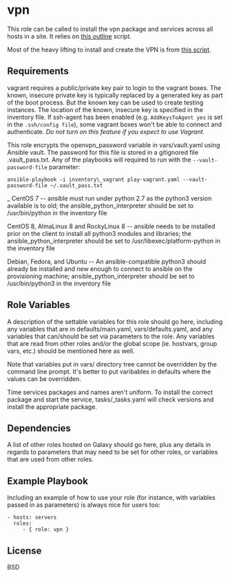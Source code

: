 vpn
=========

This role can be called to install the vpn package and services across all hosts in a site. It relies on [this outline](https://notthebe.ee/Creating-your-own-OpenVPN-server.html) script.

Most of the heavy lifting to install and create the VPN is from [this script](https://raw.githubusercontent.com/Nyr/openvpn-install/master/openvpn-install.sh).


Requirements
------------

vagrant requires a public/private key pair to login to the vagrant boxes. The known, insecure private key is typically replaced by a generated key as part of the boot process.  But the known key can be used to create testing instances.  The location of the known, insecure key is specified in the inventory file.  If ssh-agent has been enabled (e.g. `AddKeysToAgent yes` is set in the `.ssh/config file`), some vagrant boxes won't be able to connect and authenticate. *Do not turn on this feature if you expect to use Vagrant.*

This role encrypts the openvpn_password variable in vars/vault.yaml using Ansible vault.
The password for this file is stored in a gitignored file .vault_pass.txt.  Any of the playbooks will required to run with the `--vault-password-file` parameter:

    ansible-playbook -i inventory\_vagrant play-vagrant.yaml --vault-password-file ~/.vault_pass.txt
_
CentOS 7 -- ansible must run under python 2.7 as the python3 version available is to old; the ansible\_python\_interpreter should be set to /usr/bin/python in the inventory file

CentOS 8, AlmaLinux 8 and RockyLinux 8 -- ansible needs to be installed prior on the client to install all python3 modules and libraries; the ansible\_python\_interpreter should be set to /usr/libexec/platform-python in the inventory file

Debian, Fedora, and Ubuntu -- An ansible-compatible python3 should already be installed and new enough to connect to ansible on the provisioning machine; ansible\_python\_interpreter should be set to /usr/bin/python3 in the inventory file


Role Variables
--------------

A description of the settable variables for this role should go here, including any variables that are in defaults/main.yaml, vars/defaults.yaml, and any variables that can/should be set via parameters to the role. Any variables that are read from other roles and/or the global scope (ie. hostvars, group vars, etc.) should be mentioned here as well.

Note that variables put in vars/ directory tree cannot be overridden by the command line prompt.  It's better to put varibables in defaults where the values can be overridden.

Time services packages and names aren't uniform.  To install the correct package and start the service, tasks/<distro-family>\_tasks.yaml will check versions and install the appropriate package.

Dependencies
------------

A list of other roles hosted on Galaxy should go here, plus any details in regards to parameters that may need to be set for other roles, or variables that are used from other roles.

Example Playbook
----------------

Including an example of how to use your role (for instance, with variables passed in as parameters) is always nice for users too:

    - hosts: servers
      roles:
         - { role: vpn }

License
-------

BSD

